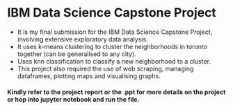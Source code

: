 <h1>IBM Data Science Capstone Project</h1>
<ul>
<li>It is my final submission for the IBM Data Science Capstone Project, involving extensive exploratory data analysis.</li>
<li>It uses k-means clustering to cluster the neighborhoods in toronto together (can be generalised to any city).</li>
<li>Uses knn classification to classify a new neighborhood to a cluster.</li>
<li>This project also required the use of web scraping, managing dataframes, plotting maps and visualising graphs.
</ul>

<h4>Kindly refer to the project report or the .ppt for more details on the project or hop into jupyter notebook and run the file.</h4>
